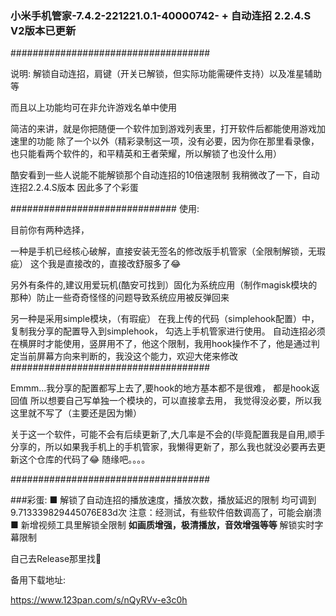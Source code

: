 ### 小米手机管家-7.4.2-221221.0.1-40000742- + 自动连招 2.2.4.S V2版本已更新
####################################

说明:
解锁自动连招，肩键（开关已解锁，但实际功能需硬件支持）以及准星辅助等

而且以上功能均可在非允许游戏名单中使用

简洁的来讲，就是你把随便一个软件加到游戏列表里，打开软件后都能使用游戏加速里的功能
除了一个以外（精彩录制这一项，没有必要，因为你在那里看录像，也只能看两个软件的，和平精英和王者荣耀，所以解锁了也没什么用）

酷安看到一些人说能不能解锁那个自动连招的10倍速限制
我稍微改了一下，自动连招2.2.4.S版本
因此多了个彩蛋



##############################
使用:

目前你有两种选择，


一种是手机已经核心破解，直接安装无签名的修改版手机管家（全限制解锁，无瑕疵）
这个我是直接改的，直接改舒服多了😂

另外有条件的,建议用爱玩机(酷安可找到）固化为系统应用（制作magisk模块的那种）防止一些奇奇怪怪的问题导致系统应用被反弹回来



另一种是采用simple模块，（有瑕疵）
在我上传的代码（simplehook配置）中，
复制我分享的配置导入到simplehook，
勾选上手机管家进行使用。
自动连招必须在横屏时才能使用，竖屏用不了，他这个限制，我用hook操作不了，他是通过判定当前屏幕方向来判断的，我没这个能力，欢迎大佬来修改
####################################



Emmm...我分享的配置都写上去了,要hook的地方基本都不是很难，
都是hook返回值
所以想要自己写单独一个模块的，可以直接拿去用，
我觉得没必要，所以我这里就不写了（主要还是因为懒）



关于这一个软件，可能不会有后续更新了,大几率是不会的(毕竟配置我是自用,顺手分享的，所以如果我手机上的手机管家，我懒得更新了，那么我也就没必要再去更新这个仓库的代码了😂
随缘吧。。。。


####################################

###彩蛋:
■ 解锁了自动连招的播放速度，播放次数，播放延迟的限制
均可调到9.713339829445076E83d次
注意：经测试，有些软件倍数调高了，可能会崩溃
■ 新增视频工具里解锁全限制
**如画质增强，极清播放，音效增强等等**
解锁实时字幕限制



自己去Release那里找🤣

备用下载地址:

https://www.123pan.com/s/nQyRVv-e3c0h




